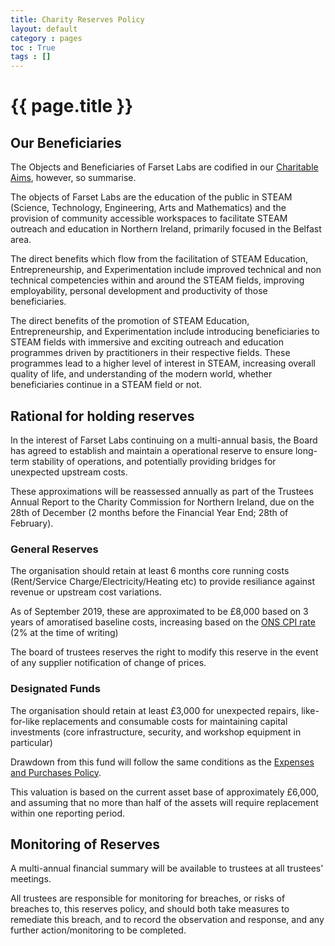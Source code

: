 ```yaml
---
title: Charity Reserves Policy
layout: default
category : pages
toc : True
tags : []
---
```


# {{ page.title }}

## Our Beneficiaries

The Objects and Beneficiaries of Farset Labs are codified in our [Charitable Aims](charitable_aims), however, so summarise.

The objects of Farset Labs are the education of the public in STEAM (Science, Technology, Engineering, Arts and Mathematics) and the provision of community accessible workspaces to facilitate STEAM outreach and education in Northern Ireland, primarily focused in the Belfast area.

The direct benefits which flow from the facilitation of STEAM Education, Entrepreneurship, and Experimentation include improved technical and non technical competencies within and around the STEAM fields, improving employability, personal development and productivity of those beneficiaries.

The direct benefits of the promotion of STEAM Education, Entrepreneurship, and Experimentation include introducing beneficiaries to STEAM fields with immersive and exciting outreach and education programmes driven by practitioners in their respective fields. These programmes lead to a higher level of interest in STEAM, increasing overall quality of life, and understanding of the modern world, whether beneficiaries continue in a STEAM field or not.

## Rational for holding reserves

In the interest of Farset Labs continuing  on a multi-annual basis, the Board has agreed to establish and maintain a operational reserve to ensure long-term stability of operations, and potentially providing bridges for unexpected upstream costs.

These approximations will be reassessed annually as part of the Trustees Annual Report to the Charity Commission for Northern Ireland, due on the 28th of December (2 months before the Financial Year End; 28th of February).

### General Reserves

The organisation should retain at least 6 months core running costs (Rent/Service Charge/Electricity/Heating etc) to provide resiliance against revenue or upstream cost variations.

As of September 2019, these are approximated to be £8,000 based on 3 years of amoratised baseline costs, increasing based on the [ONS CPI rate](https://www.ons.gov.uk/economy/inflationandpriceindices) (2% at the time of writing)

The board of trustees reserves the right to modify this reserve in the event of any supplier notification of change of prices.

### Designated Funds

The organisation should retain at least £3,000 for unexpected repairs, like-for-like replacements and consumable costs for maintaining capital investments (core infrastructure, security, and workshop equipment in particular)

Drawdown from this fund will follow the same conditions as the [Expenses and Purchases Policy](expenses_purchasing).

This valuation is based on the current asset base of approximately £6,000, and assuming that no more than half of the assets will require replacement within one reporting period.

## Monitoring of Reserves

A multi-annual financial summary will be available to trustees at all trustees' meetings. 

All trustees are responsible for monitoring for breaches, or risks of breaches to, this reserves policy, and should both take measures to remediate this breach, and to record the observation and response, and any further action/monitoring to be completed.
